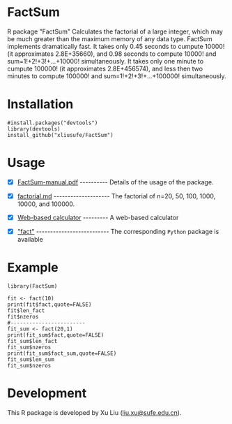 # FactSum
R package "FactSum" Calculates the factorial of a large integer, which may be much greater than the maximum memory of any data type. FactSum implements dramatically fast. It takes only 0.45 seconds to cumpute 10000! (it approximates 2.8E+35660), and 0.98 seconds to compute 10000! and sum=1!+2!+3!+...+10000! simultaneously. It takes only one minute to cumpute 100000! (it approximates 2.8E+456574), and less then two minutes to compute 100000! and sum=1!+2!+3!+...+100000! simultaneously.

# Installation

    #install.packages("devtools")
    library(devtools)
    install_github("xliusufe/FactSum")

# Usage

   - [x] [FactSum-manual.pdf](https://github.com/xliusufe/FactSum/blob/master/inst/FactSum-manual.pdf) ---------- Details of the usage of the package.
   
   - [x] [factorial.md](https://github.com/xliusufe/FactSum/blob/master/inst/factorial.md) -------------------- The factorial of n=20, 50, 100, 1000, 10000, and 100000.
   
   - [x] [Web-based calculator](https://xliusufe.shinyapps.io/factorial/) --------- A web-based calculator 

   - [X] ["fact"](https://github.com/xliusufe/factpy/) -------------------------- The corresponding `Python` package  is available  
   
# Example
    library(FactSum)

    fit <- fact(10)
    print(fit$fact,quote=FALSE)
    fit$len_fact
    fit$nzeros
    #------------------------
    fit_sum <- fact(20,1)
    print(fit_sum$fact,quote=FALSE)
    fit_sum$len_fact
    fit_sum$nzeros
    print(fit_sum$fact_sum,quote=FALSE)
    fit_sum$len_sum
    fit_sum$nzeros
    

# Development
This R package is developed by Xu Liu (liu.xu@sufe.edu.cn).